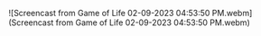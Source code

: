 ![Screencast from Game of Life 02-09-2023 04:53:50 PM.webm](Screencast from Game of Life 02-09-2023 04:53:50 PM.webm)
